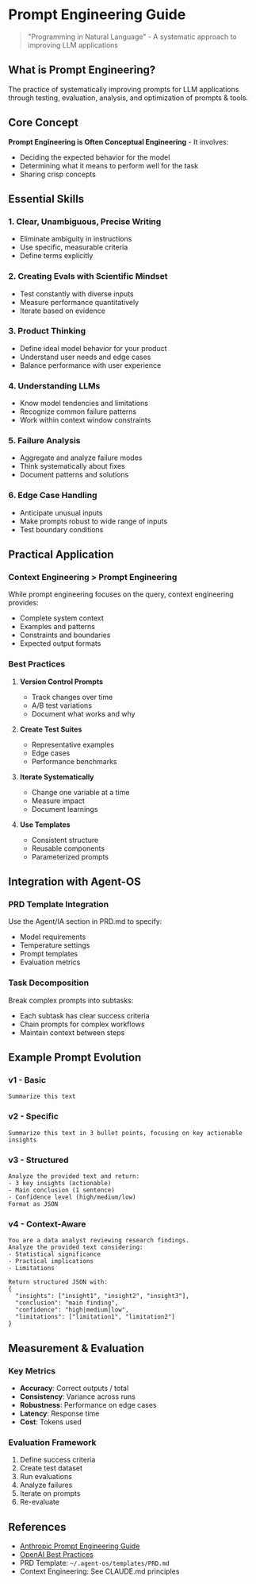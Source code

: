 # Prompt Engineering Guide

> "Programming in Natural Language" - A systematic approach to improving LLM applications

## What is Prompt Engineering?

The practice of systematically improving prompts for LLM applications through testing, evaluation, analysis, and optimization of prompts & tools.

## Core Concept

**Prompt Engineering is Often Conceptual Engineering** - It involves:
- Deciding the expected behavior for the model
- Determining what it means to perform well for the task
- Sharing crisp concepts

## Essential Skills

### 1. Clear, Unambiguous, Precise Writing
- Eliminate ambiguity in instructions
- Use specific, measurable criteria
- Define terms explicitly

### 2. Creating Evals with Scientific Mindset
- Test constantly with diverse inputs
- Measure performance quantitatively
- Iterate based on evidence

### 3. Product Thinking
- Define ideal model behavior for your product
- Understand user needs and edge cases
- Balance performance with user experience

### 4. Understanding LLMs
- Know model tendencies and limitations
- Recognize common failure patterns
- Work within context window constraints

### 5. Failure Analysis
- Aggregate and analyze failure modes
- Think systematically about fixes
- Document patterns and solutions

### 6. Edge Case Handling
- Anticipate unusual inputs
- Make prompts robust to wide range of inputs
- Test boundary conditions

## Practical Application

### Context Engineering > Prompt Engineering

While prompt engineering focuses on the query, context engineering provides:
- Complete system context
- Examples and patterns
- Constraints and boundaries
- Expected output formats

### Best Practices

1. **Version Control Prompts**
   - Track changes over time
   - A/B test variations
   - Document what works and why

2. **Create Test Suites**
   - Representative examples
   - Edge cases
   - Performance benchmarks

3. **Iterate Systematically**
   - Change one variable at a time
   - Measure impact
   - Document learnings

4. **Use Templates**
   - Consistent structure
   - Reusable components
   - Parameterized prompts

## Integration with Agent-OS

### PRD Template Integration
Use the Agent/IA section in PRD.md to specify:
- Model requirements
- Temperature settings
- Prompt templates
- Evaluation metrics

### Task Decomposition
Break complex prompts into subtasks:
- Each subtask has clear success criteria
- Chain prompts for complex workflows
- Maintain context between steps

## Example Prompt Evolution

### v1 - Basic
```
Summarize this text
```

### v2 - Specific
```
Summarize this text in 3 bullet points, focusing on key actionable insights
```

### v3 - Structured
```
Analyze the provided text and return:
- 3 key insights (actionable)
- Main conclusion (1 sentence)
- Confidence level (high/medium/low)
Format as JSON
```

### v4 - Context-Aware
```
You are a data analyst reviewing research findings.
Analyze the provided text considering:
- Statistical significance
- Practical implications
- Limitations

Return structured JSON with:
{
  "insights": ["insight1", "insight2", "insight3"],
  "conclusion": "main finding",
  "confidence": "high|medium|low",
  "limitations": ["limitation1", "limitation2"]
}
```

## Measurement & Evaluation

### Key Metrics
- **Accuracy**: Correct outputs / total
- **Consistency**: Variance across runs
- **Robustness**: Performance on edge cases
- **Latency**: Response time
- **Cost**: Tokens used

### Evaluation Framework
1. Define success criteria
2. Create test dataset
3. Run evaluations
4. Analyze failures
5. Iterate on prompts
6. Re-evaluate

## References

- [Anthropic Prompt Engineering Guide](https://docs.anthropic.com/claude/docs/prompt-engineering)
- [OpenAI Best Practices](https://platform.openai.com/docs/guides/prompt-engineering)
- PRD Template: `~/.agent-os/templates/PRD.md`
- Context Engineering: See CLAUDE.md principles